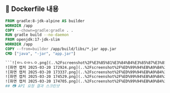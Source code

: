 ## 🐋 Dockerfile 내용
```dockerfile
FROM gradle:8-jdk-alpine AS builder
WORKDIR /app
COPY --chown=gradle:gradle . .
RUN gradle build --no-daemon
FROM openjdk:17-jdk-slim
WORKDIR /app
COPY --from=builder /app/build/libs/*.jar app.jar
CMD ["java", "-jar", "app.jar"]

```![ㅁㄴㅇㅁㄴㅇ.png](..%2Fscreenshot%2F%E3%85%81%E3%84%B4%E3%85%87%E3%85%81%E3%84%B4%E3%85%87.png)
![화면 캡처 2025-03-20 172924.png](..%2Fscreenshot%2F%ED%99%94%EB%A9%B4%20%EC%BA%A1%EC%B2%98%202025-03-20%20172924.png)
![화면 캡처 2025-03-20 173337.png](..%2Fscreenshot%2F%ED%99%94%EB%A9%B4%20%EC%BA%A1%EC%B2%98%202025-03-20%20173337.png)
![화면 캡처 2025-03-20 174529.png](..%2Fscreenshot%2F%ED%99%94%EB%A9%B4%20%EC%BA%A1%EC%B2%98%202025-03-20%20174529.png)
![화면 캡처 2025-03-20 174705.png](..%2Fscreenshot%2F%ED%99%94%EB%A9%B4%20%EC%BA%A1%EC%B2%98%202025-03-20%20174705.png)
## 📷 API 요청 결과 스크린샷
